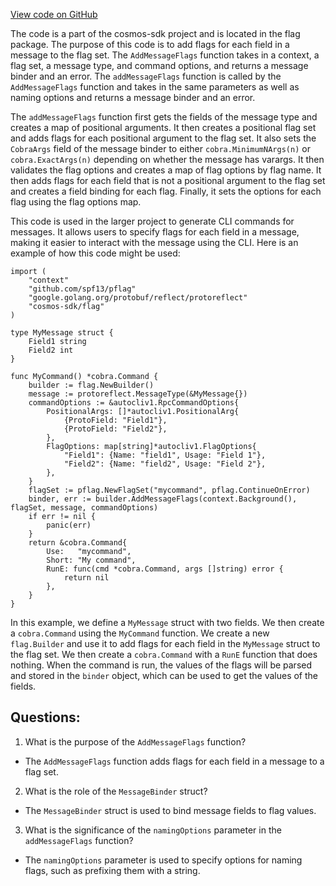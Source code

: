 [View code on GitHub](https://github.com/cosmos/cosmos-sdk.git/client/v2/autocli/flag/register.go)

The code is a part of the cosmos-sdk project and is located in the flag package. The purpose of this code is to add flags for each field in a message to the flag set. The `AddMessageFlags` function takes in a context, a flag set, a message type, and command options, and returns a message binder and an error. The `addMessageFlags` function is called by the `AddMessageFlags` function and takes in the same parameters as well as naming options and returns a message binder and an error.

The `addMessageFlags` function first gets the fields of the message type and creates a map of positional arguments. It then creates a positional flag set and adds flags for each positional argument to the flag set. It also sets the `CobraArgs` field of the message binder to either `cobra.MinimumNArgs(n)` or `cobra.ExactArgs(n)` depending on whether the message has varargs. It then validates the flag options and creates a map of flag options by flag name. It then adds flags for each field that is not a positional argument to the flag set and creates a field binding for each flag. Finally, it sets the options for each flag using the flag options map.

This code is used in the larger project to generate CLI commands for messages. It allows users to specify flags for each field in a message, making it easier to interact with the message using the CLI. Here is an example of how this code might be used:

```
import (
    "context"
    "github.com/spf13/pflag"
    "google.golang.org/protobuf/reflect/protoreflect"
    "cosmos-sdk/flag"
)

type MyMessage struct {
    Field1 string
    Field2 int
}

func MyCommand() *cobra.Command {
    builder := flag.NewBuilder()
    message := protoreflect.MessageType(&MyMessage{})
    commandOptions := &autocliv1.RpcCommandOptions{
        PositionalArgs: []*autocliv1.PositionalArg{
            {ProtoField: "Field1"},
            {ProtoField: "Field2"},
        },
        FlagOptions: map[string]*autocliv1.FlagOptions{
            "Field1": {Name: "field1", Usage: "Field 1"},
            "Field2": {Name: "field2", Usage: "Field 2"},
        },
    }
    flagSet := pflag.NewFlagSet("mycommand", pflag.ContinueOnError)
    binder, err := builder.AddMessageFlags(context.Background(), flagSet, message, commandOptions)
    if err != nil {
        panic(err)
    }
    return &cobra.Command{
        Use:   "mycommand",
        Short: "My command",
        RunE: func(cmd *cobra.Command, args []string) error {
            return nil
        },
    }
}
```

In this example, we define a `MyMessage` struct with two fields. We then create a `cobra.Command` using the `MyCommand` function. We create a new `flag.Builder` and use it to add flags for each field in the `MyMessage` struct to the flag set. We then create a `cobra.Command` with a `RunE` function that does nothing. When the command is run, the values of the flags will be parsed and stored in the `binder` object, which can be used to get the values of the fields.
## Questions: 
 1. What is the purpose of the `AddMessageFlags` function?
- The `AddMessageFlags` function adds flags for each field in a message to a flag set.
2. What is the role of the `MessageBinder` struct?
- The `MessageBinder` struct is used to bind message fields to flag values.
3. What is the significance of the `namingOptions` parameter in the `addMessageFlags` function?
- The `namingOptions` parameter is used to specify options for naming flags, such as prefixing them with a string.